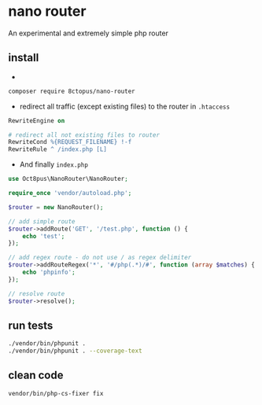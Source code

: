 # nano router

An experimental and extremely simple php router

## install

-

```sh
composer require 8ctopus/nano-router
```

- redirect all traffic (except existing files) to the router in `.htaccess`

```apache
RewriteEngine on

# redirect all not existing files to router
RewriteCond %{REQUEST_FILENAME} !-f
RewriteRule ^ /index.php [L]
```

- And finally `index.php`

```php
use Oct8pus\NanoRouter\NanoRouter;

require_once 'vendor/autoload.php';

$router = new NanoRouter();

// add simple route
$router->addRoute('GET', '/test.php', function () {
    echo 'test';
});

// add regex route - do not use / as regex delimiter
$router->addRouteRegex('*', '#/php(.*)/#', function (array $matches) {
    echo 'phpinfo';
});

// resolve route
$router->resolve();
```

## run tests

```sh
./vendor/bin/phpunit .
./vendor/bin/phpunit . --coverage-text
```

## clean code

```sh
vendor/bin/php-cs-fixer fix
```
